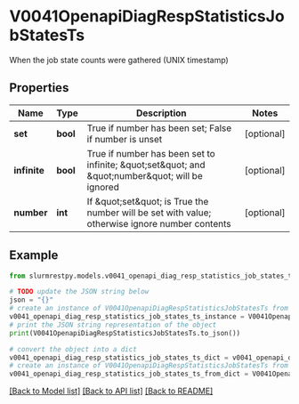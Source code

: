 # V0041OpenapiDiagRespStatisticsJobStatesTs

When the job state counts were gathered (UNIX timestamp)

## Properties

Name | Type | Description | Notes
------------ | ------------- | ------------- | -------------
**set** | **bool** | True if number has been set; False if number is unset | [optional]
**infinite** | **bool** | True if number has been set to infinite; \&quot;set\&quot; and \&quot;number\&quot; will be ignored | [optional]
**number** | **int** | If \&quot;set\&quot; is True the number will be set with value; otherwise ignore number contents | [optional]

## Example

```python
from slurmrestpy.models.v0041_openapi_diag_resp_statistics_job_states_ts import V0041OpenapiDiagRespStatisticsJobStatesTs

# TODO update the JSON string below
json = "{}"
# create an instance of V0041OpenapiDiagRespStatisticsJobStatesTs from a JSON string
v0041_openapi_diag_resp_statistics_job_states_ts_instance = V0041OpenapiDiagRespStatisticsJobStatesTs.from_json(json)
# print the JSON string representation of the object
print(V0041OpenapiDiagRespStatisticsJobStatesTs.to_json())

# convert the object into a dict
v0041_openapi_diag_resp_statistics_job_states_ts_dict = v0041_openapi_diag_resp_statistics_job_states_ts_instance.to_dict()
# create an instance of V0041OpenapiDiagRespStatisticsJobStatesTs from a dict
v0041_openapi_diag_resp_statistics_job_states_ts_from_dict = V0041OpenapiDiagRespStatisticsJobStatesTs.from_dict(v0041_openapi_diag_resp_statistics_job_states_ts_dict)
```
[[Back to Model list]](../README.md#documentation-for-models) [[Back to API list]](../README.md#documentation-for-api-endpoints) [[Back to README]](../README.md)



